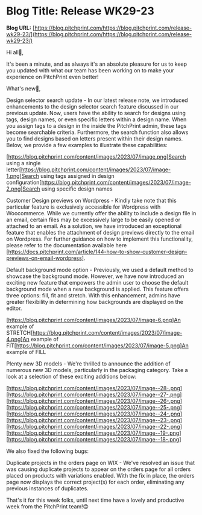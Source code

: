 # **Blog Title**: Release WK29-23

**Blog URL:** [https://blog.pitchprint.com/https://blog.pitchprint.com/release-wk29-23/](https://blog.pitchprint.com/https://blog.pitchprint.com/release-wk29-23/)

Hi all👋,

It's been a minute, and as always it's an absolute pleasure for us to keep you updated with what our team has been working on to make your
experience on PitchPrint even better!

What's new🚀,

Design selector search update - In our latest release note, we introduced enhancements to the design selector search feature discussed in
our previous update. Now, users have the ability to search for designs using tags, design names, or even specific letters within a design
name. When you assign tags to a design in the inside the PitchPrint admin, these tags become searchable criteria. Furthermore, the search
function also allows you to find designs based on letters present within their design names. Below, we provide a few examples to illustrate
these capabilities:

[https://blog.pitchprint.com/content/images/2023/07/image.png]Search using a single
letter[https://blog.pitchprint.com/content/images/2023/07/image-1.png]Search using tags assigned in design
configuration[https://blog.pitchprint.com/content/images/2023/07/image-2.png]Search using specific design names

Customer Design previews on Wordpress - Kindly take note that this particular feature is exclusively accessible for Wordpress with
Woocommerce. While we currently offer the ability to include a design file in an email, certain files may be excessively large to be easily
opened or attached to an email. As a solution, we have introduced an exceptional feature that enables the attachment of design previews
directly to the email on Wordpress. For further guidance on how to implement this functionality, please refer to the documentation available
here [https://docs.pitchprint.com/article/144-how-to-show-customer-design-previews-on-email-wordpress].

Default background mode option - Previously, we used a default method to showcase the background mode. However, we have now introduced an
exciting new feature that empowers the admin user to choose the default background mode when a new background is applied. This feature
offers three options: fill, fit and stretch. With this enhancement, admins have greater flexibility in determining how backgrounds are
displayed on the editor.

[https://blog.pitchprint.com/content/images/2023/07/image-6.png]An example of
STRETCH[https://blog.pitchprint.com/content/images/2023/07/image-4.png]An example of
FIT[https://blog.pitchprint.com/content/images/2023/07/image-5.png]An example of FILL

Plenty new 3D models - We're thrilled to announce the addition of numerous new 3D models, particularly in the packaging category. Take a
look at a selection of these exciting additions below:

[https://blog.pitchprint.com/content/images/2023/07/image--28-.png]
[https://blog.pitchprint.com/content/images/2023/07/image--27-.png]
[https://blog.pitchprint.com/content/images/2023/07/image--26-.png]
[https://blog.pitchprint.com/content/images/2023/07/image--25-.png]
[https://blog.pitchprint.com/content/images/2023/07/image--24-.png]
[https://blog.pitchprint.com/content/images/2023/07/image--23-.png]
[https://blog.pitchprint.com/content/images/2023/07/image--22-.png]
[https://blog.pitchprint.com/content/images/2023/07/image--19-.png]
[https://blog.pitchprint.com/content/images/2023/07/image--18-.png]



We also fixed the following bugs:

Duplicate projects in the orders page on WIX - We've resolved an issue that was causing duplicate projects to appear on the orders page for
all orders placed on products with variations enabled. With the fix in place, the orders page now displays the correct project(s) for each
order, eliminating any previous instances of duplicates.

That's it for this week folks, until next time have a lovely and productive week from the PitchPrint team!😊

